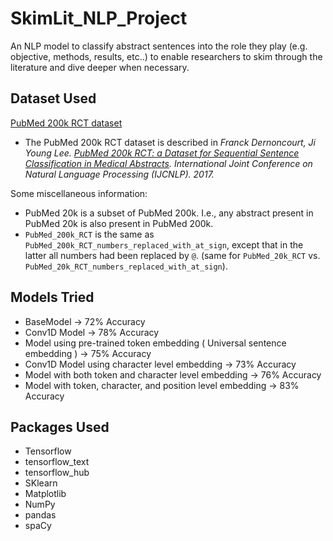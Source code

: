 # SkimLit_NLP_Project

An NLP model to classify abstract sentences into the role they play (e.g. objective, methods, results, etc..) to enable researchers to skim through the literature and dive deeper when necessary.

## Dataset Used
[PubMed 200k RCT dataset](https://github.com/Franck-Dernoncourt/pubmed-rct)

* The PubMed 200k RCT dataset is described in *Franck Dernoncourt, Ji Young Lee. [PubMed 200k RCT: a Dataset for Sequential Sentence Classification in Medical Abstracts](https://arxiv.org/abs/1710.06071). International Joint Conference on Natural Language Processing (IJCNLP). 2017.*

Some miscellaneous information:
- PubMed 20k is a subset of PubMed 200k. I.e., any abstract present in PubMed 20k is also present in PubMed 200k. 
- `PubMed_200k_RCT` is the same as `PubMed_200k_RCT_numbers_replaced_with_at_sign`, except that in the latter all numbers had been replaced by `@`. (same for `PubMed_20k_RCT` vs. `PubMed_20k_RCT_numbers_replaced_with_at_sign`).

## Models Tried

- BaseModel -> 72% Accuracy
- Conv1D Model -> 78% Accuracy
- Model using pre-trained token embedding ( Universal sentence embedding ) -> 75% Accuracy
- Conv1D Model using character level embedding -> 73% Accuracy 
- Model with both token and character level embedding -> 76% Accuracy
- Model with token, character, and position level embedding -> 83% Accuracy

## Packages Used
- Tensorflow
- tensorflow_text
- tensorflow_hub
- SKlearn
- Matplotlib
- NumPy
- pandas
- spaCy
